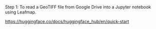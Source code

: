 Step 1:
To read a GeoTIFF file from Google Drive into a Jupyter notebook using Leafmap.

https://huggingface.co/docs/huggingface_hub/en/quick-start
